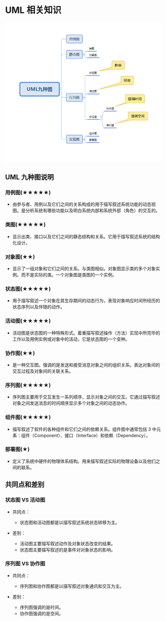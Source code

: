 # UML 相关知识

![UML图](../img/uml.png)

## UML 九种图说明

### 用例图(&#9733;&#9733;&#9733;&#9733;&#9733;)

- 由參与者、用例以及它们之间的关系构成的用于描写叙述系统功能的动态视图。是分析系统有哪些功能以及明白系统内部和系统外部（角色）的交互的。

### 类图(&#9733;&#9733;&#9733;&#9733;&#9733;)

- 显示出类、接口以及它们之间的静态结构和关系。它用于描写叙述系统的结构化设计。

### 对象图(&#9733;&#9733;)

- 显示了一组对象和它们之间的关系。与类图相似。对象图显示类的多个对象实例。而不是实际的类。一个对象图是类图的一个实例。

### 状态图(&#9733;&#9733;&#9733;&#9733;&#9733;)

- 用于描写叙述一个对象在其生存期间的动态行为，表现对象响应时间所经历的状态序列以及伴随的动作。

### 活动图(&#9733;&#9733;&#9733;&#9733;&#9733;)

- 活动图是状态图的一种特殊形式。着重描写叙述操作（方法）实现中所完毕的工作以及用例实例或对象中的活动，它是状态图的一个变种。

### 协作图(&#9733;&#9733;)

- 是一种交互图。强调的是发送和接受消息对象之间的组织关系。表达对象间的交互过程及对象间的关联关系。

### 序列图(&#9733;&#9733;&#9733;&#9733;&#9733;)

- 序列图主要用于交互发生一系列顺序，显示对象之间的交互。它通过描写叙述对象之间发送消息的时间顺序显示多个对象之间的动态协作。

### 组件图(&#9733;&#9733;&#9733;&#9733;&#9733;)

- 描写叙述了软件的各种组件和它们之间的依赖关系。组件图中通常包括 3 中元素：组件（Component）、接口（Interface）和依赖（Dependency）。

### 部署图(&#9733;)

- 定义了系统中硬件的物理体系结构。用来描写叙述实际的物理设备以及他们之间的联系。

## 共同点和差别

### 状态图 VS 活动图

- 共同点：

  - 状态图和活动图都是以描写叙述系统状态转移为主。

- 差别：
  - 活动图主要描写叙述动作及对象状态改变的结果。
  - 状态图主要描写叙述的是事件对对象状态的影响。

### 序列图 VS 协作图

- 共同点：

  - 序列图和协作图都是以描写叙述对象通讯和交互为主。

- 差别：
  - 序列图强调的是时间。
  - 协作图强调的是空间。

